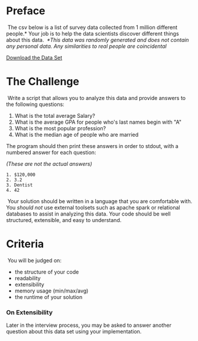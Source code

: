 # Preface
​
The csv below is a list of survey data collected from 1 million different people.* Your job is to help the data scientists discover different things about this data.
​
_*This data was randomly generated and does not contain any personal data. Any similarities to real people are coincidental_

[Download the Data Set](https://drive.google.com/file/d/17lCB2-SAif9VG6zmucrOBOOXxPiFsRWV/view?usp=sharing)


# The Challenge
​
Write a script that allows you to analyze this data and provide answers to the following questions:
​
1. What is the total average Salary?
2. What is the average GPA for people who's last names begin with "A"
3. What is the most popular profession?
4. What is the median age of people who are married
​

The program should then print these answers in order to stdout, with a numbered answer for each question:

_(These are not the actual answers)_

```
1. $120,000
2. 3.2
3. Dentist
4. 42
```
​
Your solution should be written in a language that you are comfortable with. You *should not* use external toolsets such as apache spark or relational databases to assist in analyzing this data.
​
Your code should be well structured, extensible, and easy to understand.
​
# Criteria
​
You will be judged on:

- the structure of your code
- readability
- extensibility
- memory usage (min/max/avg)
- the runtime of your solution
​
### On Extensibility

Later in the interview process, you may be asked to answer another question about this data set using your implementation.
